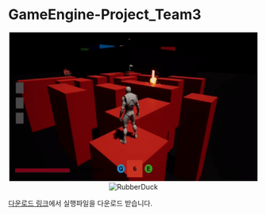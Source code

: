 # GameEngine-Project_Team3

<center><img src="Image/1.gif" width="500px" height="300px" title="px(픽셀) 크기 설정" alt="RubberDuck"></img>
</center>

<center><img src="Image/2.gif" width="500px" height="300px" title="px(픽셀) 크기 설정" alt="RubberDuck"></img>
</center>

[다운로드 링크](https://drive.google.com/file/d/1IId4Ihhj1zkCqFeQtAvk97L9VCSRXlDs/view)에서 실행파일을 다운로드 받습니다.
